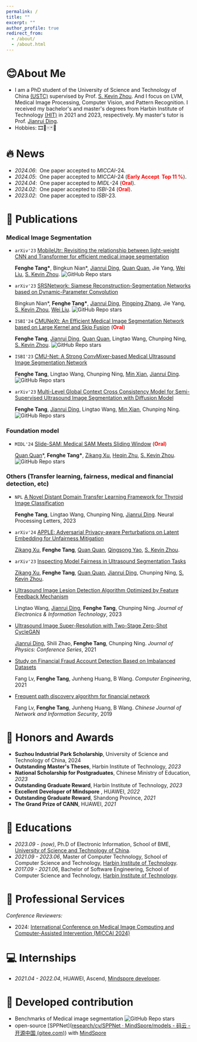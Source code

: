 ```yaml
---
permalink: /
title: ""
excerpt: ""
author_profile: true
redirect_from: 
  - /about/
  - /about.html
---
```




<span class='anchor' id='about-me'></span>

# 😊About Me

- I am a PhD student of the University of Science and Technology of China [(USTC)](https://en.ustc.edu.cn/) supervised by Prof. [S. Kevin Zhou](https://www.linkedin.com/in/s-kevin-zhou-231a094b). And I focus on LVM,  Medical Image Processing, Computer Vision, and Pattern Recognition. I received my bachelor's and master's degrees from Harbin Institute of Technology [(HIT)](http://www.hit.edu.cn/) in 2021 and 2023, respectively. My master's tutor is Prof. [Jianrui Ding](https://scholar.google.com/citations?user=4TsvOR8AAAAJ&hl=zh-CN). 
- Hobbies: 🎞️🏀🀄🃏🍔

# 🔥 News

- *2024.06*: &nbsp;One paper accepted to *MICCAI*-24.
- *2024.05*: &nbsp;One paper accepted to *MICCAI*-24 (**<font color="#ff0000">Early Accept  Top 11 %</font>**).
- *2024.04*: &nbsp;One paper accepted to *MIDL*-24 (**<font color="#ff0000">Oral</font>**).
- *2024.02*: &nbsp;One paper accepted to *ISBI*-24 (**<font color="#ff0000">Oral</font>**).
- *2023.02*: &nbsp;One paper accepted to *ISBI*-23.

# 📝 Publications 

### Medical Image Segmentation

- ``arXiv'23``   [MobileUtr: Revisiting the relationship between light-weight CNN and Transformer for efficient medical image segmentation](https://arxiv.org/abs/2312.01740)

  **Fenghe Tang\***, Bingkun Nian\*, ‪[Jianrui Ding‬‬](https://scholar.google.com/citations?user=4TsvOR8AAAAJ&hl=en), [Quan Quan](https://scholar.google.com/citations?user=mlTXS0YAAAAJ&hl=en), Jie Yang, [‪Wei Liu](https://scholar.google.com/citations?user=Vbb5EGIAAAAJ&hl=en), [‪S. Kevin Zhou‬‬](https://scholar.google.com/citations?user=8eNm2GMAAAAJ&hl=en).     ![GitHub Repo stars](https://img.shields.io/github/stars/FengheTan9/MobileUtr)

- ``arXiv'23``   [SRSNetwork: Siamese Reconstruction-Segmentation Networks based on Dynamic-Parameter Convolution](https://arxiv.org/abs/2312.01741)

  Bingkun Nian\*, **Fenghe Tang\***, [‪Jianrui Ding‬‬](https://scholar.google.com/citations?user=4TsvOR8AAAAJ&hl=en), [‪Pingping Zhang‬](https://scholar.google.com/citations?user=MfbIbuEAAAAJ&hl=en), Jie Yang, [‪S. Kevin Zhou‬‬](https://scholar.google.com/citations?user=8eNm2GMAAAAJ&hl=en), [‪Wei Liu](https://scholar.google.com/citations?user=Vbb5EGIAAAAJ&hl=en).    ![GitHub Repo stars](https://img.shields.io/github/stars/fidshu/SRSNet)

- ``ISBI'24``     [CMUNeXt: An Efficient Medical Image Segmentation Network based on Large Kernel and Skip Fusion](https://arxiv.org/abs/2308.01239)  (**<font color="#ff0000">Oral</font>**)

  **Fenghe Tang**, [‪Jianrui Ding‬‬](https://scholar.google.com/citations?user=4TsvOR8AAAAJ&hl=en), [Quan Quan](https://scholar.google.com/citations?user=mlTXS0YAAAAJ&hl=en), Lingtao Wang, Chunping Ning,‪  [‪S. Kevin Zhou‬‬](https://scholar.google.com/citations?user=8eNm2GMAAAAJ&hl=en).    ![GitHub Repo stars](https://img.shields.io/github/stars/FengheTan9/CMUNeXt)

- ``ISBI'23``     [CMU-Net: A Strong ConvMixer-based Medical Ultrasound Image Segmentation Network](https://arxiv.org/abs/2210.13012)

  **Fenghe Tang**, Lingtao Wang, Chunping Ning, [Min Xian](https://webpages.uidaho.edu/mxian/), [‪Jianrui Ding‬‬](https://scholar.google.com/citations?user=4TsvOR8AAAAJ&hl=en).    ![GitHub Repo stars](https://img.shields.io/github/stars/FengheTan9/CMU-Net)

- ``arXiv'23``   [Multi-Level Global Context Cross Consistency Model for Semi-Supervised Ultrasound Image Segmentation with Diffusion Model](https://arxiv.org/abs/2305.09447)

  **Fenghe Tang**, [‪Jianrui Ding‬‬](https://scholar.google.com/citations?user=4TsvOR8AAAAJ&hl=en), Lingtao Wang, [Min Xian](https://webpages.uidaho.edu/mxian/), Chunping Ning.    ![GitHub Repo stars](https://img.shields.io/github/stars/FengheTan9/Multi-Level-Global-Context-Cross-Consistency)

### Foundation model

- ``MIDL'24``  [Slide-SAM: Medical SAM Meets Sliding Window](https://arxiv.org/pdf/2311.10121.pdf)  (**<font color="#ff0000">Oral</font>**)

  [Quan Quan](https://scholar.google.com/citations?user=mlTXS0YAAAAJ&hl=en)*, **Fenghe Tang\***, [Zikang Xu](https://xuzikang.github.io/), [Heqin Zhu](https://heqin-zhu.github.io/), [S. Kevin Zhou](https://www.linkedin.com/in/s-kevin-zhou-231a094b).    ![GitHub Repo stars](https://img.shields.io/github/stars/Curli-quan/Slide-SAM)

### Others (Transfer learning, fairness, medical and financial detection, etc)

- ``NPL``   [A Novel Distant Domain Transfer Learning Framework for Thyroid Image Classification](https://link.springer.com/article/10.1007/s11063-022-10940-4)

  **Fenghe Tang**, Lingtao Wang, Chunping Ning, [‪Jianrui Ding‬‬](https://scholar.google.com/citations?user=4TsvOR8AAAAJ&hl=en).    Neural Processing Letters, 2023

- ``arXiv'24``   [APPLE: Adversarial Privacy-aware Perturbations on Latent Embedding for Unfairness Mitigation](https://arxiv.org/abs/2403.05114)

  [Zikang Xu](https://xuzikang.github.io/), **Fenghe Tang**, [Quan Quan](https://scholar.google.com/citations?user=mlTXS0YAAAAJ&hl=en), [Qingsong Yao](https://qsyao.github.io/),  [‪S. Kevin Zhou‬‬](https://scholar.google.com/citations?user=8eNm2GMAAAAJ&hl=en).

- ``arXiv'23``   [Inspecting Model Fairness in Ultrasound Segmentation Tasks](https://arxiv.org/abs/2312.02501)

  [Zikang Xu](https://xuzikang.github.io/), **Fenghe Tang**, [Quan Quan](https://scholar.google.com/citations?user=mlTXS0YAAAAJ&hl=en), [‪Jianrui Ding‬‬](https://scholar.google.com/citations?user=4TsvOR8AAAAJ&hl=en), Chunping Ning,  [‪S. Kevin Zhou‬‬](https://scholar.google.com/citations?user=8eNm2GMAAAAJ&hl=en).

- [Ultrasound Image Lesion Detection Algorithm Optimized by Feature Feedback Mechanism](https://arxiv.org/abs/2305.15114)

  Lingtao Wang, [‪Jianrui Ding‬‬](https://scholar.google.com/citations?user=4TsvOR8AAAAJ&hl=en), **Fenghe Tang**, Chunping Ning.     *Journal of Electronics & Information Technology*, 2023

- [Ultrasound Image Super-Resolution with Two-Stage Zero-Shot CycleGAN](https://iopscience.iop.org/article/10.1088/1742-6596/2031/1/012015/meta)

  [‪Jianrui Ding‬‬](https://scholar.google.com/citations?user=4TsvOR8AAAAJ&hl=en), Shili Zhao, **Fenghe Tang**, Chunping Ning.    *Journal of Physics: Conference Series*, 2021

- [Study on Financial Fraud Account Detection Based on Imbalanced Datasets](http://www.ecice06.com/EN/10.19678/j.issn.1000-3428.0058006)

  Fang Lv, **Fenghe Tang**, Junheng Huang, B Wang.    *Computer Engineering*, 2021

- [Frequent path discovery algorithm for financial network](https://www.infocomm-journal.com/cjnis/CN/10.11959/j.issn.2096-109x.2019050)

  Fang Lv, **Fenghe Tang**, Junheng Huang, B Wang.    *Chinese Journal of Network and Information Security*, 2019


# 🏅 Honors and Awards
- **Suzhou Industrial Park Scholarship**, University of Science and Technology of China, 2024
- **Outstanding Master's Theses**, Harbin Institute of Technology, *2023*
- **National Scholarship for Postgraduates**, Chinese Ministry of Education, *2023*
- **Outstanding Graduate Reward**, Harbin Institute of Technology, *2023*
- **Excellent Developer of Mindspore** , HUAWEI, *2022*
- **Outstanding Graduate Reward**, Shandong Province, *2021*
- **The Grand Prize of CANN**, HUAWEI, *2021*

# 📖 Educations
- *2023.09 -  (now)*,     Ph.D of Electronic Information, School of BME, [University of Science and Technology of China](https://en.ustc.edu.cn/). 
- *2021.09 - 2023.06*,  Master of Computer Technology, School of Computer Science and Technology, [Harbin Institute of Technology](http://encs.hit.edu.cn/). 
- *2017.09 - 2021.06*,  Bachelor of Software Engineering, School of Computer Science and Technology, [Harbin Institute of Technology](http://encs.hit.edu.cn/). 

# 💬 Professional Services

*Conference Reviewers:*

- 2024:  [International Conference on Medical Image Computing and Computer-Assisted Intervention (MICCAI 2024)](https://conferences.miccai.org/2024/en/)

# 💻 Internships
- *2021.04 - 2022.04*, HUAWEI, Ascend,  [Mindspore developer](https://github.com/mindspore-ai/mindspore).

# 🙌 Developed contribution

- Benchmarks of Medical image segmentation  ![GitHub Repo stars](https://img.shields.io/github/stars/FengheTan9/Medical-Image-Segmentation-Benchmarks)
- open-source [SPPNet]([research/cv/SPPNet · MindSpore/models - 码云 - 开源中国 (gitee.com)](https://gitee.com/mindspore/models/tree/master/research/cv/SPPNet)) with [MindSpore](https://gitee.com/mindspore)
